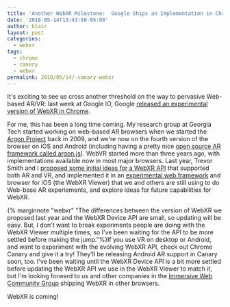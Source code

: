 ```yaml
---
title: 'Another WebXR Milestone:  Google Ships an Implementation in Chrome Canary '
date: '2018-05-14T13:43:50-05:00'
author: blair
layout: post
categories:
  - webxr
tags:
  - chrome
  - canery
  - webxr
permalink: 2018/05/14/-canary-webxr
---
```

It's exciting to see us cross another threshold on the way to pervasive Web-based AR/VR:  last week at Google IO, Google [released an experimental version of WebXR in Chrome](https://developers.google.com/web/updates/2018/05/welcome-to-immersive).

For me, this has been a long time coming. My research group at Georgia Tech started working on web-based AR browsers when we started the [Argon Project](http://argon.gatech.edu) back in 2009, and we're now on the fourth version of the browser on iOS and Android (including having a pretty nice [open source AR framework called argon.js](https://argonjs.io)). WebVR started more than three years ago, with implementations available now in most major browsers. Last year, Trevor Smith and I [proposed some initial ideas for a WebXR API](https://github.com/mozilla/webxr-api)  that supported both AR and VR, and implemented it in an [experimental web framework](https://mozilla/webxr-polyfill) and browser for iOS (the WebXR Viewer) that we and others are still using to do Web-base AR experiements, and explore ideas for future capabilities for WebXR.

{% marginnote "webxr" "The differences between the version of WebXR we proposed last year and the WebXR Device API are small, so updating will be easy.  But, I don't want to break experiments people are doing with the WebXR Viewer multiple times, so I've been waiting for the API to be more settled before making the jump."%}If you use VR on desktop or Android, and want to experiment with the evolving WebXR API, check out Chrome Canary and give it a try! They'll be releasing Android AR support in Canary soon, too.  I've been waiting until the WebXR Device API is a bit more settled before updating the WebXR API we use in the WebXR Viewer to match it, but I'm looking forward to us and other companies in the [Immersive Web Community Group](https://github.com/immersive-web) shipping WebXR in other browsers.

WebXR is coming! 
